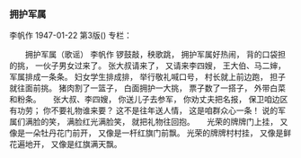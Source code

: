 ### 拥护军属
李帆作
1947-01-22
第3版()
专栏：

　　拥护军属（歌谣）
    李帆作
    锣鼓敲，秧歌跳，
    拥护军属好热闹，
    背的口袋担的挑，
    一伙子男女过来了。
    张大叔请来了，
    又请来李四嫂，
    王大伯、马二婶，
    军属排成一条条。
    妇女学生排成排，
    举行敬礼喊口号，
    村长就上前边跑，
    担子就往面前挑。
    猪肉割了一篮子，
    白面拥护一大挑，
    票子数了一搭子，
    外带白菜和粉条。
　
    张大叔、李四嫂，
    你送儿子去参军，
    你劝丈夫把名报，
    保卫咱边区有功劳；
    你不要礼物谁来要？
    这不是往年送人情，
    这是咱群众心一条！
    说的军属们满脸的笑，
    满脸红光满脸笑，
    就把礼物往回抱。
　
    光荣的牌牌门上挂，
    又像是一朵牡丹花门前开，
    又像是一杆红旗门前飘。
    光荣的牌牌村村挂，
    又像是鲜花遍地开，
    又像是红旗满天飘。
